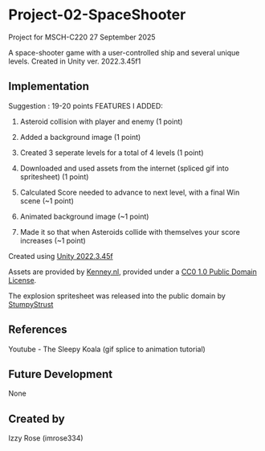 # Project-02-SpaceShooter

Project for MSCH-C220
27 September 2025

A space-shooter game with a user-controlled ship and several unique levels. Created in Unity ver. 2022.3.45f1

## Implementation

Suggestion : 19-20 points
FEATURES I ADDED: 

1. Asteroid collision with player and enemy (1 point)
2. Added a background image (1 point)
3. Created 3 seperate levels for a total of 4 levels (1 point)
4. Downloaded and used assets from the internet (spliced gif into spritesheet) (1 point)

5. Calculated Score needed to advance to next level, with a final Win scene (~1 point)
6. Animated background image (~1 point)
7. Made it so that when Asteroids collide with themselves your score increases (~1 point)



Created using [Unity 2022.3.45f](https://unity.com)

Assets are provided by [Kenney.nl](https://kenney.nl/assets/space-shooter-extension), provided under a [CC0 1.0 Public Domain License](https://creativecommons.org/publicdomain/zero/1.0/).

The explosion spritesheet was released into the public domain by [StumpyStrust](https://opengameart.org/content/explosion-sheet)

## References
Youtube - The Sleepy Koala (gif splice to animation tutorial)

## Future Development
None

## Created by
Izzy Rose (imrose334)
